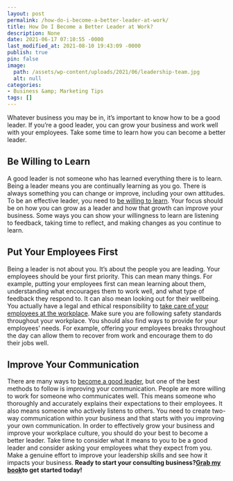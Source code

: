 ```yaml
---
layout: post
permalink: /how-do-i-become-a-better-leader-at-work/
title: How Do I Become a Better Leader at Work?
description: None
date: 2021-06-17 07:10:55 -0000
last_modified_at: 2021-08-10 19:43:09 -0000
publish: true
pin: false
image:
  path: /assets/wp-content/uploads/2021/06/leadership-team.jpg
  alt: null
categories:
- Business &amp; Marketing Tips
tags: []
---
```

Whatever business you may be in, it’s important to know how to be a good leader. If you’re a good leader, you can grow your business and work well with your employees. Take some time to learn how you can become a better leader.

## **Be Willing to Learn**

A good leader is not someone who has learned everything there is to learn. Being a leader means you are continually learning as you go. There is always something you can change or improve, including your own attitudes. To be an effective leader, you need to [be willing to learn](https://3x5leadership.com/2018/06/07/a-willingness-to-learn-the-critical-foundation-to-leader-development/#:~:text=A%20growth%20mindset%2C%20one's%20willingness,risks%20in%20order%20to%20improve.). Your focus should be on how you can grow as a leader and how that growth can improve your business. Some ways you can show your willingness to learn are listening to feedback, taking time to reflect, and making changes as you continue to learn.

## **Put Your Employees First**

Being a leader is not about you. It’s about the people you are leading. Your employees should be your first priority. This can mean many things. For example, putting your employees first can mean learning about them, understanding what encourages them to work well, and what type of feedback they respond to. It can also mean looking out for their wellbeing. You actually have a legal and ethical responsibility to [take care of your employees at the workplace](https://www.ksa-atty.com/blog/2021/01/workplace-injury-shouldnt-hurt-your-wallet/). Make sure you are following safety standards throughout your workplace. You should also find ways to provide for your employees’ needs. For example, offering your employees breaks throughout the day can allow them to recover from work and encourage them to do their jobs well.

## **Improve Your Communication**

There are many ways to [become a good leader](https://www.businessnewsdaily.com/4991-effective-leadership-skills.html), but one of the best methods to follow is improving your communication. People are more willing to work for someone who communicates well. This means someone who thoroughly and accurately explains their expectations to their employees. It also means someone who actively listens to others. You need to create two-way communication within your business and that starts with you improving your own communication. In order to effectively grow your business and improve your workplace culture, you should do your best to become a better leader. Take time to consider what it means to you to be a good leader and consider asking your employees what they expect from you. Make a genuine effort to improve your leadership skills and see how it impacts your business. **Ready to start your consulting business?**[**Grab my book**](https://go.katebagoy.com/ebook)**to get started today!**
